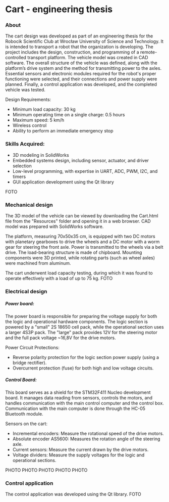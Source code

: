 # Cart - engineering thesis

### About
The cart design was developed as part of an engineering thesis for the Robocik Scientific Club at Wrocław University of Science and Technology. It is intended to transport a robot that the organization is developing. The project includes the design, construction, and programming of a remote-controlled transport platform. The vehicle model was created in CAD software. The overall structure of the vehicle was defined, along with the platform’s drive system and the method for transmitting power to the axles. Essential sensors and electronic modules required for the robot's proper functioning were selected, and their connections and power supply were planned. Finally, a control application was developed, and the completed vehicle was tested.

Design Requirements:
- Minimum load capacity: 30 kg
- Minimum operating time on a single charge: 0.5 hours
- Maximum speed: 5 km/h
- Wireless control
- Ability to perform an immediate emergency stop

### Skills Acquired:

- 3D modeling in SolidWorks
- Embedded systems design, including sensor, actuator, and driver selection
- Low-level programming, with expertise in UART, ADC, PWM, I2C, and timers
- GUI application development using the Qt library

FOTO

### Mechanical design
The 3D model of the vehicle can be viewed by downloading the Cart.html file from the "Resources" folder and opening it in a web browser. CAD model was prepared with SolidWorks software.

The platform, measuring 70x50x35 cm, is equipped with two DC motors with planetary gearboxes to drive the wheels and a DC motor with a worm gear for steering the front axle. Power is transmitted to the wheels via a belt drive. The load-bearing structure is made of chipboard. Mounting components were 3D printed, while rotating parts (such as wheel axles) were machined from aluminum.

The cart underwent load capacity testing, during which it was found to operate effectively with a load of up to 75 kg.
FOTO

### Electrical design
##### Power board:
The power board is responsible for preparing the voltage supply for both the logic and operational hardware components. The logic section is powered by a "small" 2S 18650 cell pack, while the operational section uses a larger 4S3P pack. The "large" pack provides 12V for the steering motor and the full pack voltage ~16,8V for the drive motors.

Power Circuit Protections:

- Reverse polarity protection for the logic section power supply (using a bridge rectifier).
- Overcurrent protection (fuse) for both high and low voltage circuits.

##### Control Board:
This board serves as a shield for the STM32F411 Nucleo development board. It manages data reading from sensors, controls the motors, and handles communication with the main control computer and the control box. Communication with the main computer is done through the HC-05 Bluetooth module.

Sensors on the cart:

- Incremental encoders: Measure the rotational speed of the drive motors.
- Absolute encoder AS5600: Measures the rotation angle of the steering axle.
- Current sensors: Measure the current drawn by the drive motors.
- Voltage dividers: Measure the supply voltages for the logic and operational sections.

PHOTO
PHOTO
PHOTO
PHOTO
PHOTO
### Control application
The control application was developed using the Qt library.
FOTO
